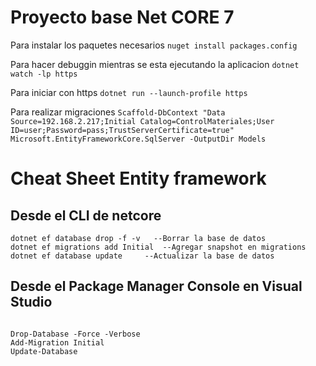 ﻿# Proyecto base Net CORE 7


Para instalar los paquetes necesarios 
``
nuget install packages.config
``

Para hacer debuggin mientras se esta ejecutando la aplicacion
``
dotnet watch -lp https
``

Para iniciar con https 
``
dotnet run --launch-profile https
``

Para realizar migraciones 
``
Scaffold-DbContext "Data Source=192.168.2.217;Initial Catalog=ControlMateriales;User ID=user;Password=pass;TrustServerCertificate=true" Microsoft.EntityFrameworkCore.SqlServer -OutputDir Models
``
# Cheat Sheet Entity framework
## Desde el CLI de netcore
```
dotnet ef database drop -f -v   --Borrar la base de datos
dotnet ef migrations add Initial  --Agregar snapshot en migrations
dotnet ef database update     --Actualizar la base de datos
```


## Desde el Package Manager Console en Visual Studio
```

Drop-Database -Force -Verbose
Add-Migration Initial
Update-Database
```


